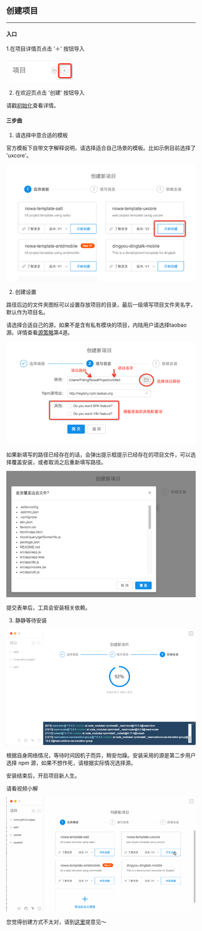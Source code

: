 ## 创建项目

---

#### 入口

1.在项目详情页点击 '＋' 按钮导入

<img src="sc_import_0.png" width="180">

2. 在欢迎页点击 '创建' 按钮导入

请戳[初始化](https://nowa-webpack.github.io/nowa/chu_shi_hua.html)查看详情。


#### 三步曲

1. 请选择中意合适的模板

官方模板下自带文字解释说明，请选择适合自己场景的模板。比如示例目前选择了 'uxcore'。

<img src="sc_import_1.png" width="600">

2. 创建设置

路径后边的文件夹图标可以设置存放项目的目录，最后一级填写项目文件夹名字，默认作为项目名。

请选择合适自己的源，如果不是含有私有模块的项目，内陆用户请选择taobao源。详情查看[源策略](https://nowa-webpack.github.io/nowa/gong_ju_she_zhi.html)第4道。

<img src="sc_import_2.png" width="600">

如果新填写的路径已经存在的话，会弹出提示框提示已经存在的项目文件，可以选择覆盖安装，或者取消之后重新填写路径。

<img src="sc_import_4.png" width="600">

提交表单后，工具会安装相关依赖。

3. 静静等待安装

<img src="sc_import_3.png" width="800">


根据自身网络情况，等待时间因机子而异，稍安勿躁。安装采用的源是第二步用户选择 npm 源，如果不想作死，请根据实际情况选择源。

安装结束后，开启项目新人生。

请看视频小解

<!--视频 -->
<img src="sc_import_5.gif">


您觉得创建方式不太对，请到[这里](https://github.com/nowa-webpack/nowa-gui/issues/new)提意见～


